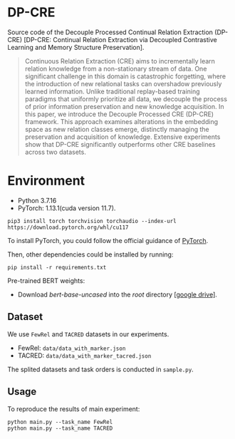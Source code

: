 # DP-CRE

Source code of the Decouple Processed Continual Relation Extraction  (DP-CRE) [DP-CRE: Continual Relation Extraction via Decoupled Contrastive Learning and Memory Structure Preservation].

>Continuous Relation Extraction (CRE) aims to incrementally learn relation knowledge from a non-stationary stream of data. One significant challenge in this domain is catastrophic forgetting, where the introduction of new relational tasks can overshadow previously learned information. Unlike traditional replay-based training paradigms that uniformly prioritize all data, we decouple the process of prior information preservation and new knowledge acquisition. In this paper, we introduce the Decouple Processed CRE (DP-CRE) framework. This approach examines alterations in the embedding space as new relation classes emerge, distinctly managing the preservation and acquisition of knowledge. Extensive experiments show that DP-CRE significantly outperforms other CRE
baselines across two datasets.

# Environment
- Python 3.7.16
- PyTorch: 1.13.1(cuda version 11.7).  
```
pip3 install torch torchvision torchaudio --index-url https://download.pytorch.org/whl/cu117
```
To install PyTorch, you could follow the official guidance of [PyTorch](https://pytorch.org/). 

Then, other dependencies could be installed by running:
```
pip install -r requirements.txt
```

Pre-trained BERT weights:

* Download *bert-base-uncased* into the *root* directory [[google drive]](https://drive.google.com/drive/folders/1BGNdXrxy6W_sWaI9DasykTj36sMOoOGK).

## Dataset

We use `FewRel` and `TACRED` datasets in our experiments.
- FewRel: `data/data_with_marker.json`
- TACRED: `data/data_with_marker_tacred.json`

The splited datasets and task orders is conducted in `sample.py`.

## Usage

To reproduce the results of main experiment:
```
python main.py --task_name FewRel
python main.py --task_name TACRED
```
